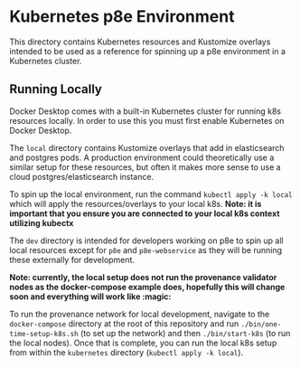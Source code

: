 # Kubernetes p8e Environment

This directory contains Kubernetes resources and Kustomize overlays intended to be used as a reference for spinning up a p8e environment in a Kubernetes cluster.

## Running Locally

Docker Desktop comes with a built-in Kubernetes cluster for running k8s resources locally. In order to use this you must first enable Kubernetes on Docker Desktop.

The `local` directory contains Kustomize overlays that add in elasticsearch and postgres pods. A production environment could theoretically use a similar setup for these resources, but often it makes more sense to use a cloud postgres/elasticsearch instance.

To spin up the local environment, run the command `kubectl apply -k local` which will apply the resources/overlays to your local k8s. **Note: it is important that you ensure you are connected to your local k8s context utilizing kubectx**

The `dev` directory is intended for developers working on p8e to spin up all local resources except for `p8e` and `p8e-webservice` as they will be running these externally for development.

**Note: currently, the local setup does not run the provenance validator nodes as the docker-compose example does, hopefully this will change soon and everything will work like :magic:**

To run the provenance network for local development, navigate to the `docker-compose` directory at the root of this repository and run `./bin/one-time-setup-k8s.sh` (to set up the network) and then `./bin/start-k8s` (to run the local nodes). Once that is complete, you can run the local k8s setup from within the `kubernetes` directory (`kubectl apply -k local`).